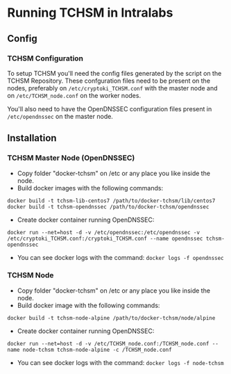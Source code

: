 # Running TCHSM in Intralabs


## Config

### TCHSM Configuration

To setup TCHSM you'll need the config files generated by the script on the TCHSM Repository. These confguration files need to be present on the nodes, preferably on `/etc/cryptoki_TCHSM.conf`  with the master node and on `/etc/TCHSM_node.conf` on the worker nodes.

You'll also need to have the OpenDNSSEC configuration files present in `/etc/opendnssec` on the master node.

## Installation

### TCHSM Master Node (OpenDNSSEC)
* Copy folder "docker-tchsm" on /etc or any place you like inside the node.
* Build docker images with the following commands:
```
docker build -t tchsm-lib-centos7 /path/to/docker-tchsm/lib/centos7
docker build -t tchsm-opendnssec /path/to/docker-tchsm/opendnssec
```
* Create docker container running OpenDNSSEC:
```
docker run --net=host -d -v /etc/opendnssec:/etc/opendnssec -v /etc/cryptoki_TCHSM.conf:/cryptoki_TCHSM.conf --name opendnssec tchsm-opendnssec
```
* You can see docker logs with the command: `docker logs -f opendnssec`


### TCHSM Node
* Copy folder "docker-tchsm" on /etc or any place you like inside the node.
* Build docker image with the following commands:
```
docker build -t tchsm-node-alpine /path/to/docker-tchsm/node/alpine
```
* Create docker container running OpenDNSSEC:
```
docker run --net=host -d -v /etc/TCHSM_node.conf:/TCHSM_node.conf --name node-tchsm tchsm-node-alpine -c /TCHSM_node.conf
```
* You can see docker logs with the command: `docker logs -f node-tchsm`

